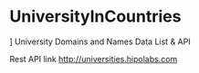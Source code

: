 # UniversityInCountries
]
University Domains and Names Data List & API

Rest API link http://universities.hipolabs.com
